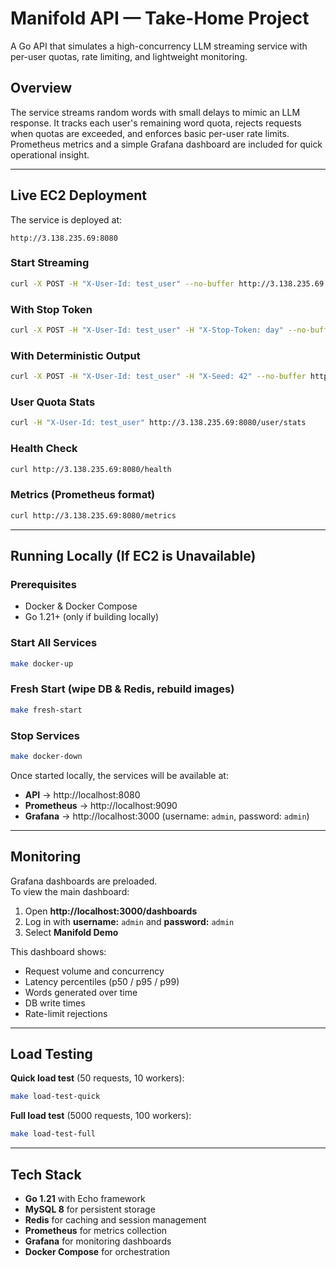 # Manifold API — Take-Home Project

A Go API that simulates a high-concurrency LLM streaming service with per-user quotas, rate limiting, and lightweight monitoring.

## Overview

The service streams random words with small delays to mimic an LLM response. It tracks each user's remaining word quota, rejects requests when quotas are exceeded, and enforces basic per-user rate limits.  
Prometheus metrics and a simple Grafana dashboard are included for quick operational insight.

---

## Live EC2 Deployment

The service is deployed at:

```
http://3.138.235.69:8080
```

### Start Streaming

```bash
curl -X POST -H "X-User-Id: test_user" --no-buffer http://3.138.235.69:8080/generate-data
```

### With Stop Token

```bash
curl -X POST -H "X-User-Id: test_user" -H "X-Stop-Token: day" --no-buffer http://3.138.235.69:8080/generate-data
```

### With Deterministic Output

```bash
curl -X POST -H "X-User-Id: test_user" -H "X-Seed: 42" --no-buffer http://3.138.235.69:8080/generate-data
```

### User Quota Stats

```bash
curl -H "X-User-Id: test_user" http://3.138.235.69:8080/user/stats
```

### Health Check

```bash
curl http://3.138.235.69:8080/health
```

### Metrics (Prometheus format)

```bash
curl http://3.138.235.69:8080/metrics
```

---

## Running Locally (If EC2 is Unavailable)

### Prerequisites

- Docker & Docker Compose
- Go 1.21+ (only if building locally)

### Start All Services

```bash
make docker-up
```

### Fresh Start (wipe DB & Redis, rebuild images)

```bash
make fresh-start
```

### Stop Services

```bash
make docker-down
```

Once started locally, the services will be available at:

- **API** → http://localhost:8080
- **Prometheus** → http://localhost:9090
- **Grafana** → http://localhost:3000 (username: `admin`, password: `admin`)

---

## Monitoring

Grafana dashboards are preloaded.  
To view the main dashboard:

1. Open **http://localhost:3000/dashboards**
2. Log in with **username:** `admin` and **password:** `admin`
3. Select **Manifold Demo**

This dashboard shows:

- Request volume and concurrency
- Latency percentiles (p50 / p95 / p99)
- Words generated over time
- DB write times
- Rate-limit rejections

---

## Load Testing

**Quick load test** (50 requests, 10 workers):

```bash
make load-test-quick
```

**Full load test** (5000 requests, 100 workers):

```bash
make load-test-full
```

---

## Tech Stack

- **Go 1.21** with Echo framework
- **MySQL 8** for persistent storage
- **Redis** for caching and session management
- **Prometheus** for metrics collection
- **Grafana** for monitoring dashboards
- **Docker Compose** for orchestration
